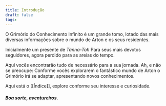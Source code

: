 ```yaml
---
title: Introdução
draft: false
tags:
---
```


O Grimório do Conhecimento Infinito é um grande tomo, lotado das mais diversas informações sobre o mundo de Arton e os seus residentes.

Inicialmente um presente de *Tanna-Toh* Para seus mais devotos seguidores, agora perdido para as areias do tempo.

Aqui vocês encontrarão tudo de necessário para a sua jornada. Ah, e não se preocupe: Conforme vocês explorarem o fantástico mundo de Arton o Grimório irá se adaptar, apresentando novos conhecimentos.

Aqui está o [[Índice]], explore conforme seu interesse e curiosidade. 

##### Boa sorte, aventureiros.